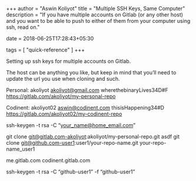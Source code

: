 +++
author = "Aswin Koliyot"
title = "Multiple SSH Keys, Same Computer"
description = "If you have multiple accounts on Gitlab (or any other host) and you want to be able to push to either of them from your computer using ssh, read on."

date = 2018-06-25T17:28:43+05:30

tags = [
  "quick-reference"
]
+++

Setting up ssh keys for multiple accounts on Gitlab.

The host can be anything you like, but keep in mind that you’ll need to update the 
url you use when cloning and such.

Personal: 
akoliyot
akoliyot@gmail.com
wherethebinaryLives34D#F
https://gitlab.com/akoliyot/my-personal-repo

Codinent:
akoliyot02
aswin@codinent.com
thisisHappening34#D
https://gitlab.com/akoliyot02/my-codinent-repo

ssh-keygen -t rsa -C “your_name@home_email.com”

git clone git@gitlab.com-akoliyot:akoliyot/my-personal-repo.git asdf
git clone git@github.com-user1:user1/your-repo-name.git your-repo-name_user1

me.gitlab.com
codinent.gitlab.com

ssh-keygen -t rsa -C “github-user1” -f “github-user1”
